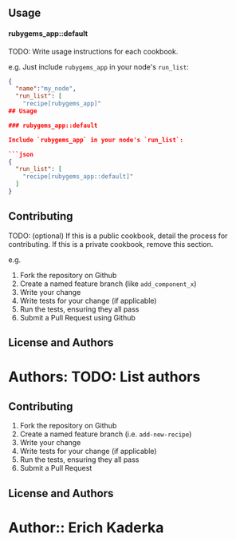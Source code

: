 Usage
-----
#### rubygems_app::default
TODO: Write usage instructions for each cookbook.

e.g.
Just include `rubygems_app` in your node's `run_list`:

```json
{
  "name":"my_node",
  "run_list": [
    "recipe[rubygems_app]"
## Usage

### rubygems_app::default

Include `rubygems_app` in your node's `run_list`:

```json
{
  "run_list": [
    "recipe[rubygems_app::default]"
  ]
}
```

Contributing
------------
TODO: (optional) If this is a public cookbook, detail the process for contributing. If this is a private cookbook, remove this section.

e.g.
1. Fork the repository on Github
2. Create a named feature branch (like `add_component_x`)
3. Write your change
4. Write tests for your change (if applicable)
5. Run the tests, ensuring they all pass
6. Submit a Pull Request using Github

License and Authors
-------------------
Authors: TODO: List authors
=======
## Contributing

1. Fork the repository on Github
2. Create a named feature branch (i.e. `add-new-recipe`)
3. Write your change
4. Write tests for your change (if applicable)
5. Run the tests, ensuring they all pass
6. Submit a Pull Request

## License and Authors

Author:: Erich Kaderka
=======
